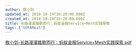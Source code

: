 ```yaml
---
author: 敖小剑
updated_at: 2018-10-19T10:20:00.000Z
created_at: 2018-10-19T10:20:00.000Z
title: 长路漫漫踏歌而行：蚂蚁金服Service+Mesh实践探索
tags: ["SOFAMesh"]
---
```


[敖小剑-长路漫漫踏歌而行：蚂蚁金服Service+Mesh实践探索.pdf](./resources/2018-10/蚂蚁金服Service+Mesh实践探索-敖小剑.pdf)